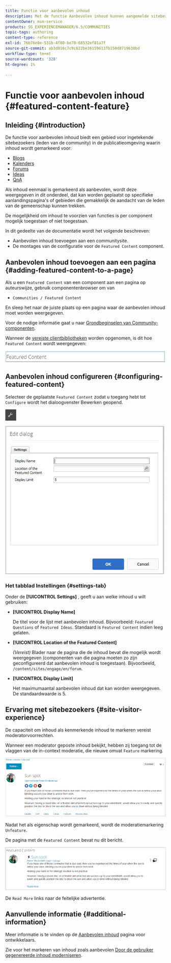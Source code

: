 ```yaml
---
title: Functie voor aanbevolen inhoud
description: Met de functie Aanbevolen inhoud kunnen aangemelde sitebezoekers inhoud markeren
contentOwner: msm-service
products: SG_EXPERIENCEMANAGER/6.5/COMMUNITIES
topic-tags: authoring
content-type: reference
exl-id: 76b76e0e-531b-4f80-be70-68532ef81a7f
source-git-commit: ab3d016c7c9c622be361596137b150d8719630bd
workflow-type: tm+mt
source-wordcount: '328'
ht-degree: 1%

---
```


# Functie voor aanbevolen inhoud {#featured-content-feature}

## Inleiding {#introduction}

De functie voor aanbevolen inhoud biedt een gebied voor ingetekende sitebezoekers (leden van de community) in de publicatieomgeving waarin inhoud wordt gemarkeerd voor:

* [Blogs](blog-feature.md)
* [Kalenders](calendar.md)
* [Forums](forum.md)
* [Ideas](ideation-feature.md)
* [QnA](working-with-qna.md)

Als inhoud eenmaal is gemarkeerd als aanbevolen, wordt deze weergegeven in dit onderdeel, dat kan worden geplaatst op specifieke aanlandingspagina&#39;s of gebieden die gemakkelijk de aandacht van de leden van de gemeenschap kunnen trekken.

De mogelijkheid om inhoud te voorzien van functies is per component mogelijk toegestaan of niet toegestaan.

In dit gedeelte van de documentatie wordt het volgende beschreven:

* Aanbevolen inhoud toevoegen aan een communitysite.
* De montages van de configuratie voor de `Featured Content` component.

## Aanbevolen inhoud toevoegen aan een pagina {#adding-featured-content-to-a-page}

Als u een `Featured Content` van een component aan een pagina op auteurswijze, gebruik componentenbrowser om van

* `Communities / Featured Content`

En sleep het naar de juiste plaats op een pagina waar de aanbevolen inhoud moet worden weergegeven.

Voor de nodige informatie gaat u naar [Grondbeginselen van Community-componenten](basics.md).

Wanneer de [vereiste clientbibliotheken](essentials-featured.md#essentials-for-client-side) worden opgenomen, is dit hoe `Featured Content` wordt weergegeven:

![featuretisch](assets/featuredcontent.png)

## Aanbevolen inhoud configureren {#configuring-featured-content}

Selecteer de geplaatste `Featured Content` zodat u toegang hebt tot `Configure` wordt het dialoogvenster Bewerken geopend.

![configure-new](assets/configure-new.png)

![featuredcontent1](assets/featuredcontent1.png)

### Het tabblad Instellingen {#settings-tab}

Onder de **[!UICONTROL Settings]** , geeft u aan welke inhoud u wilt gebruiken:

* **[!UICONTROL Display Name]**

  De titel voor de lijst met aanbevolen inhoud. Bijvoorbeeld: `Featured Questions` of `Featured Ideas`. Standaard is `Featured Content` indien leeg gelaten.

* **[!UICONTROL Location of the Featured Content]**

  *(Vereist)* Blader naar de pagina die de inhoud bevat die mogelijk wordt weergegeven (componenten van die pagina moeten zo zijn geconfigureerd dat aanbevolen inhoud is toegestaan). Bijvoorbeeld, `/content/sites/engage/en/forum`.

* **[!UICONTROL Display Limit]**

  Het maximumaantal aanbevolen inhoud dat kan worden weergegeven. De standaardwaarde is 5.

## Ervaring met sitebezoekers {#site-visitor-experience}

De capaciteit om inhoud als kenmerkende inhoud te markeren vereist moderatorvoorrechten.

Wanneer een moderator geposte inhoud bekijkt, hebben zij toegang tot de vlaggen van de in-context moderatie, die nieuwe omvat `Feature` markering.

![site-bezoeker](assets/site-visitor-experience.png)

Nadat het als eigenschap wordt gemarkeerd, wordt de moderatiemarkering `Unfeature`.

De pagina met de `Featured Content` bevat nu dit bericht.

![site-visitor-experience1](assets/site-visitor-experience1.png)

De `Read More` links naar de feitelijke advertentie.

## Aanvullende informatie {#additional-information}

Meer informatie is te vinden op de [Aanbevolen inhoud](essentials-featured.md) pagina voor ontwikkelaars.

Zie voor het markeren van inhoud zoals aanbevolen [Door de gebruiker gegenereerde inhoud moderniseren](moderate-ugc.md).
